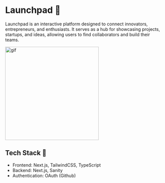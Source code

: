 # Launchpad 🚀
Launchpad is an interactive platform designed to connect innovators, entrepreneurs, and enthusiasts. It serves as a hub for showcasing projects, startups, and ideas, allowing users to find collaborators and build their teams.

<img width="300" alt="gif" src="https://media2.giphy.com/media/v1.Y2lkPTc5MGI3NjExdHE5MXh2MnFyOWV2eGx5NGo1bnBwOTRvaHc0anNjOWRnOXd4MGNuaiZlcD12MV9pbnRlcm5hbF9naWZfYnlfaWQmY3Q9Zw/qQclFat8OLLOb5cZFP/giphy.webp">

## Tech Stack 🔧
- Frontend: Next.js, TailwindCSS, TypeScript
- Backend: Next.js, Sanity
- Authentication: OAuth (Github)
